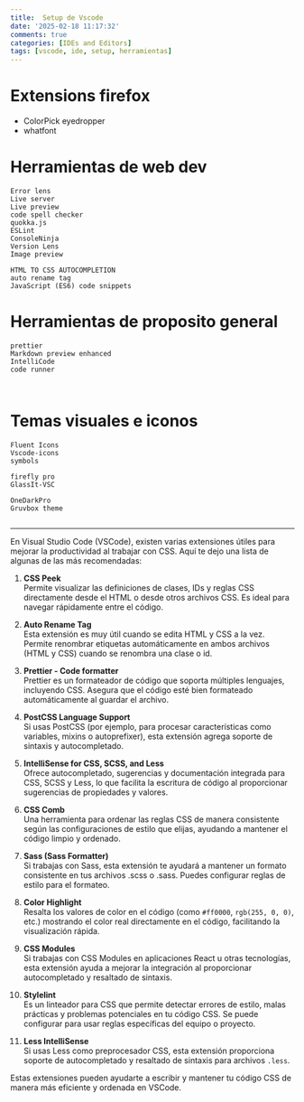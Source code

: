 ```yaml
---
title:  Setup de Vscode
date: '2025-02-18 11:17:32'
comments: true
categories: [IDEs and Editors]
tags: [vscode, ide, setup, herramientas]
---
```




# Extensions firefox


- ColorPick eyedropper
- whatfont

# Herramientas de web dev

```
Error lens
Live server
Live preview
code spell checker
quokka.js
ESLint
ConsoleNinja
Version Lens
Image preview

HTML TO CSS AUTOCOMPLETION
auto rename tag
JavaScript (ES6) code snippets

```
 
# Herramientas de proposito general
```
prettier
Markdown preview enhanced
IntelliCode
code runner



```


# Temas visuales e iconos

```
Fluent Icons
Vscode-icons
symbols

firefly pro 
GlassIt-VSC

OneDarkPro
Gruvbox theme


```



---

En Visual Studio Code (VSCode), existen varias extensiones útiles para mejorar la productividad al trabajar con CSS. Aquí te dejo una lista de algunas de las más recomendadas:

1. **CSS Peek**  
    Permite visualizar las definiciones de clases, IDs y reglas CSS directamente desde el HTML o desde otros archivos CSS. Es ideal para navegar rápidamente entre el código.
    
2. **Auto Rename Tag**  
    Esta extensión es muy útil cuando se edita HTML y CSS a la vez. Permite renombrar etiquetas automáticamente en ambos archivos (HTML y CSS) cuando se renombra una clase o id.
    
3. **Prettier - Code formatter**  
    Prettier es un formateador de código que soporta múltiples lenguajes, incluyendo CSS. Asegura que el código esté bien formateado automáticamente al guardar el archivo.
    
4. **PostCSS Language Support**  
    Si usas PostCSS (por ejemplo, para procesar características como variables, mixins o autoprefixer), esta extensión agrega soporte de sintaxis y autocompletado.
    
5. **IntelliSense for CSS, SCSS, and Less**  
    Ofrece autocompletado, sugerencias y documentación integrada para CSS, SCSS y Less, lo que facilita la escritura de código al proporcionar sugerencias de propiedades y valores.
    
6. **CSS Comb**  
    Una herramienta para ordenar las reglas CSS de manera consistente según las configuraciones de estilo que elijas, ayudando a mantener el código limpio y ordenado.
    
    
8. **Sass (Sass Formatter)**  
    Si trabajas con Sass, esta extensión te ayudará a mantener un formato consistente en tus archivos .scss o .sass. Puedes configurar reglas de estilo para el formateo.
    
9. **Color Highlight**  
    Resalta los valores de color en el código (como `#ff0000`, `rgb(255, 0, 0)`, etc.) mostrando el color real directamente en el código, facilitando la visualización rápida.
    
10. **CSS Modules**  
    Si trabajas con CSS Modules en aplicaciones React u otras tecnologías, esta extensión ayuda a mejorar la integración al proporcionar autocompletado y resaltado de sintaxis.
    
11. **Stylelint**  
    Es un linteador para CSS que permite detectar errores de estilo, malas prácticas y problemas potenciales en tu código CSS. Se puede configurar para usar reglas específicas del equipo o proyecto.
    
12. **Less IntelliSense**  
    Si usas Less como preprocesador CSS, esta extensión proporciona soporte de autocompletado y resaltado de sintaxis para archivos `.less`.
    

Estas extensiones pueden ayudarte a escribir y mantener tu código CSS de manera más eficiente y ordenada en VSCode.








